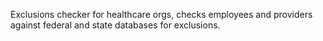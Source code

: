 Exclusions checker for healthcare orgs, checks employees and providers against federal and state databases for exclusions.
